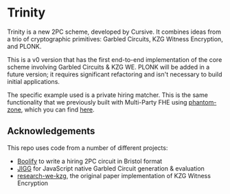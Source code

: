# Trinity

Trinity is a new 2PC scheme, developed by Cursive. It combines ideas from a trio of cryptographic primitives: Garbled Circuits, KZG Witness Encryption, and PLONK.

This is a v0 version that has the first end-to-end implementation of the core scheme involving Garbled Circuits & KZG WE. PLONK will be added in a future version; it requires significant refactoring and isn't necessary to build initial applications.

The specific example used is a private hiring matcher. This is the same functionality that we previously built with Multi-Party FHE using [phantom-zone](https://github.com/gausslabs/phantom-zone), which you can find [here](https://github.com/RiverRuby/pz-hiring).

## Acknowledgements

This repo uses code from a number of different projects:

- [Boolify](https://github.com/voltrevo/boolify) to write a hiring 2PC circuit in Bristol format
- [JIGG](https://github.com/multiparty/jigg) for JavaScript native Garbled Circuit generation & evaluation
- [research-we-kzg](https://github.com/rot256/research-we-kzg), the original paper implementation of KZG Witness Encryption
